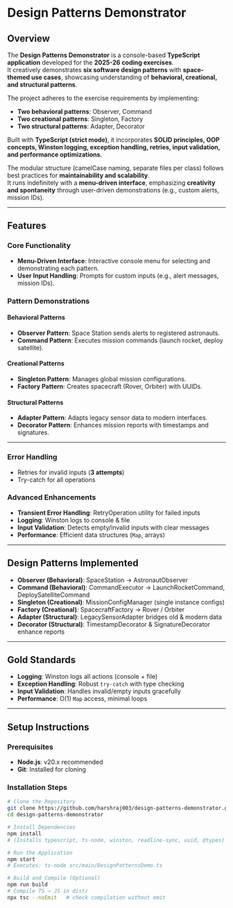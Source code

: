 # Design Patterns Demonstrator

## Overview
The **Design Patterns Demonstrator** is a console-based **TypeScript application** developed for the **2025-26 coding exercises**.  
It creatively demonstrates **six software design patterns** with **space-themed use cases**, showcasing understanding of **behavioral, creational, and structural patterns**.  

The project adheres to the exercise requirements by implementing:
- **Two behavioral patterns**: Observer, Command  
- **Two creational patterns**: Singleton, Factory  
- **Two structural patterns**: Adapter, Decorator  

Built with **TypeScript (strict mode)**, it incorporates **SOLID principles, OOP concepts, Winston logging, exception handling, retries, input validation, and performance optimizations**.  

The modular structure (camelCase naming, separate files per class) follows best practices for **maintainability and scalability**.  
It runs indefinitely with a **menu-driven interface**, emphasizing **creativity and spontaneity** through user-driven demonstrations (e.g., custom alerts, mission IDs).  

---

## Features

### Core Functionality
- **Menu-Driven Interface**: Interactive console menu for selecting and demonstrating each pattern.  
- **User Input Handling**: Prompts for custom inputs (e.g., alert messages, mission IDs).  

### Pattern Demonstrations

#### Behavioral Patterns
- **Observer Pattern**: Space Station sends alerts to registered astronauts.  
- **Command Pattern**: Executes mission commands (launch rocket, deploy satellite).  

#### Creational Patterns
- **Singleton Pattern**: Manages global mission configurations.  
- **Factory Pattern**: Creates spacecraft (Rover, Orbiter) with UUIDs.  

#### Structural Patterns
- **Adapter Pattern**: Adapts legacy sensor data to modern interfaces.  
- **Decorator Pattern**: Enhances mission reports with timestamps and signatures.  

---

### Error Handling
- Retries for invalid inputs (**3 attempts**)  
- Try-catch for all operations  

### Advanced Enhancements
- **Transient Error Handling**: RetryOperation utility for failed inputs  
- **Logging**: Winston logs to console & file  
- **Input Validation**: Detects empty/invalid inputs with clear messages  
- **Performance**: Efficient data structures (`Map`, arrays)  

---

## Design Patterns Implemented
- **Observer (Behavioral)**: SpaceStation → AstronautObserver  
- **Command (Behavioral)**: CommandExecutor → LaunchRocketCommand, DeploySatelliteCommand  
- **Singleton (Creational)**: MissionConfigManager (single instance configs)  
- **Factory (Creational)**: SpacecraftFactory → Rover / Orbiter  
- **Adapter (Structural)**: LegacySensorAdapter bridges old & modern data  
- **Decorator (Structural)**: TimestampDecorator & SignatureDecorator enhance reports  

---

## Gold Standards
- **Logging**: Winston logs all actions (console + file)  
- **Exception Handling**: Robust `try-catch` with type checking  
- **Input Validation**: Handles invalid/empty inputs gracefully  
- **Performance**: O(1) `Map` access, minimal loops  

---

## Setup Instructions

### Prerequisites
- **Node.js**: v20.x recommended  
- **Git**: Installed for cloning  

### Installation Steps
```bash
# Clone the Repository
git clone https://github.com/harshraj003/design-patterns-demonstrator.git
cd design-patterns-demonstrator

# Install Dependencies
npm install
# (Installs typescript, ts-node, winston, readline-sync, uuid, @types)

# Run the Application
npm start
# Executes: ts-node src/main/DesignPatternsDemo.ts

# Build and Compile (Optional)
npm run build
# Compile TS → JS in dist/
npx tsc --noEmit   # check compilation without emit
